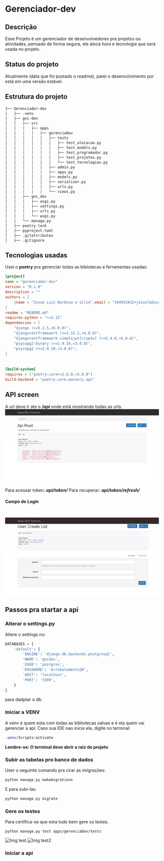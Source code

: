 # Gerenciador-dev

## Descrição

Esse Projeto é um gerenciador de desenvolvedores pra projetos ou atividades,
pensado de forma segura, ele aloca hora e tecnologia que será usada no projeto.

## Status do projeto 

Atualmente (data que foi postado o readme), parei o desenvolvimento por está 
em uma versão estável.

## Estrutura do projeto 

```plaintext
├── Gerenciador-dev
|   ├── .venv
|   ├── gnc-dev
│   │   ├── src
│   │   |   ├── apps
│   │   │   │   ├── gerenciaDev
│   │   │   │   │   ├── tests
│   │   │   │   │   │   ├── test_alocacao.py
│   │   │   │   │   │   ├── test_models.py
│   │   │   │   │   │   ├── test_programador.py
│   │   │   │   │   │   ├── test_projetos.py
│   │   │   │   │   │   └── test_tecnologias.py
│   │   │   │   │   ├── admin.py
│   │   │   │   │   ├── apps.py
│   │   │   │   │   ├── models.py
│   │   │   │   │   ├── serializer.py
│   │   │   │   │   ├── urls.py
│   │   │   │   │   └── views.py
│   │   ├── gnc_dev
│   │   │   ├── asgi.py
│   │   │   ├── settings.py
│   │   │   ├── urls.py
│   │   │   └── wsgi.py
|   │   └── manage.py
│   ├── poetry.lock
│   ├── pyproject.toml
│   ├── .gitattributes
│   ├── .gitignore 
```

## Tecnologias usadas 

Usei o **poetry** pra gerenciar todas as bibiotecas e ferramentas usadas:

```.toml
[project]
name = "gerenciador-dev"
version = "0.1.0"
description = ""
authors = [
    {name = "Josué Luiz Barbosa e Silva",email = "104951932+josuelb@users.noreply.github.com"}
]
readme = "README.md"
requires-python = ">=3.12"
dependencies = [
    "django (>=5.1.5,<6.0.0)",
    "djangorestframework (>=3.15.2,<4.0.0)",
    "djangorestframework-simplejwt[crypto] (>=5.4.0,<6.0.0)",
    "psycopg2-binary (>=2.9.10,<3.0.0)",
    "psycopg2 (>=2.9.10,<3.0.0)",
]


[build-system]
requires = ["poetry-core>=2.0.0,<3.0.0"]
build-backend = "poetry.core.masonry.api"
```

## API screen

A url deve ir ate o ***/api*** onde está mostrando todas as urls.
![Img urls](https://github.com/josuelb/Gerenciador-dev/blob/main/imgs/urls.jpeg)

Para acessar token:
***api/token/***
Para recuperar:
***api/token/refresh/***

#### Campo de Login 

![Img authenticação](https://github.com/josuelb/Gerenciador-dev/blob/main/imgs/register.jpeg)

## Passos pra startar a api

### Alterar o settings.py

Altere o settings no:

```python
DATABASES = {
    'default': { 
        'ENGINE': 'django.db.backends.postgresql', 
        'NAME': 'gncdev', 
        'USER': 'postgres', 
        'PASSWORD': 'Arrebatamento2#', 
        'HOST': 'localhost', 
        'PORT': '3309', 
    }
}
```
para dadptar o db.

### Iniciar a VENV

A venv é quem esta com todas as bibliotecas salvas e é ela quem vai gerenciar a api.
Caso sua IDE nao inicie ela, digite no terminal:

```powershell
.venv/Scripts/activate
```

**Lembre-se: O terminal deve abrir a raiz do projeto**

### Subir as tabelas pro banco de dados

User o seguinte comando pra cirar as imigrações:

```powershell
python manage.py makemigrations
```

E para subi-las:

```powershell
python manage.py migrate
```

### Gere os testes

Para certifica-se que esta tudo bem gere os testes.

```shell
python manage.py test apps/gerenciaDev/tests
````

![Img test](https://github.com/josuelb/Gerenciador-dev/blob/main/imgs/test1.png)
![Img test2](https://github.com/josuelb/Gerenciador-dev/blob/main/imgs/test2.png)
### Iniciar a api
